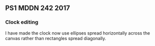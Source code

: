 ## PS1 MDDN 242 2017

### Clock editing

I have made the clock now use ellipses spread horizontally across the canvas rather than rectangles spread diagonally.


